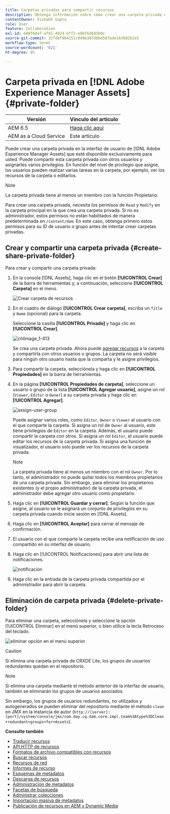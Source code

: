 ```yaml
---
title: Carpetas privadas para compartir recursos
description: Obtenga información sobre cómo crear una carpeta privada en  [!DNL Adobe Experience Manager Assets] , compartirla con otros usuarios y asignarles varios privilegios.
contentOwner: Vishabh Gupta
role: User
feature: Collaboration
exl-id: d48f6daf-af81-4024-bff2-e8bf6d683b0c
source-git-commit: 32fdbf9b4151c949b307d8bd587ade163682b2e5
workflow-type: tm+mt
source-wordcount: '621'
ht-degree: 8%

---
```


# Carpeta privada en [!DNL Adobe Experience Manager Assets] {#private-folder}

| Versión | Vínculo del artículo |
| -------- | ---------------------------- |
| AEM 6.5 | [Haga clic aquí](https://experienceleague.adobe.com/docs/experience-manager-65/assets/managing/private-folder.html?lang=es) |
| AEM as a Cloud Service | Este artículo |

Puede crear una carpeta privada en la interfaz de usuario de [!DNL Adobe Experience Manager Assets] que esté disponible exclusivamente para usted. Puede compartir esta carpeta privada con otros usuarios y asignarles varios privilegios. En función del nivel de privilegio que asigne, los usuarios pueden realizar varias tareas en la carpeta, por ejemplo, ver los recursos de la carpeta o editarlos.

>[!NOTE]
>
>La carpeta privada tiene al menos un miembro con la función Propietario.
>
>Para crear una carpeta privada, necesita los permisos de `Read` y `Modify` en la carpeta principal en la que crea una carpeta privada. Si no es administrador, estos permisos no están habilitados de manera predeterminada en `/content/dam`. En este caso, obtenga primero estos permisos para su ID de usuario o grupo antes de intentar crear carpetas privadas.

## Crear y compartir una carpeta privada  {#create-share-private-folder}

Para crear y compartir una carpeta privada:

1. En la consola [!DNL Assets], haga clic en el botón **[!UICONTROL Crear]** de la barra de herramientas y, a continuación, seleccione **[!UICONTROL Carpeta]** en el menú.

   ![Crear carpeta de recursos](assets/create-folder.png)

1. En el cuadro de diálogo **[!UICONTROL Crear carpeta]**, escriba un `Title` y `Name` (opcional) para la carpeta.

   Seleccione la casilla **[!UICONTROL Privado]** y haga clic en **[!UICONTROL Crear]**.

   ![chlimage_1-413](assets/create-private-folder.png)

   Se crea una carpeta privada. Ahora puede [agregar recursos](add-assets.md#upload-assets) a la carpeta y compartirla con otros usuarios o grupos. La carpeta no será visible para ningún otro usuario hasta que la comparta y le asigne privilegios.

1. Para compartir la carpeta, selecciónela y haga clic en **[!UICONTROL Propiedades]** en la barra de herramientas.

1. En la página **[!UICONTROL Propiedades de carpeta]**, seleccione un usuario o grupo de la lista **[!UICONTROL Agregar usuario]**, asigne un rol (`Viewer`, `Editor` o `Owner`) a su carpeta privada y haga clic en **[!UICONTROL Agregar]**.

   ![assign-user-group](assets/assign-permissions-private-folder.png)

   Puede asignar varios roles, como `Editor`, `Owner` o `Viewer` al usuario con el que comparte la carpeta. Si asigna un rol de `Owner` al usuario, este tiene privilegios de `Editor` en la carpeta. Además, el usuario puede compartir la carpeta con otros. Si asigna un rol `Editor`, el usuario puede editar los recursos de la carpeta privada. Si asigna una función de visualizador, el usuario solo puede ver los recursos de la carpeta privada.

   >[!NOTE]
   >
   >La carpeta privada tiene al menos un miembro con el rol `Owner`. Por lo tanto, el administrador no puede quitar todos los miembros propietarios de una carpeta privada. Sin embargo, para eliminar los propietarios existentes (y el propio administrador) de la carpeta privada, el administrador debe agregar otro usuario como propietario.

1. Haga clic en **[!UICONTROL Guardar y cerrar]**. Según la función que asigne, al usuario se le asignará un conjunto de privilegios en su carpeta privada cuando inicie sesión en [!DNL Assets].
1. Haga clic en **[!UICONTROL Aceptar]** para cerrar el mensaje de confirmación.
1. El usuario con el que comparte la carpeta recibe una notificación de uso compartido en su interfaz de usuario.

1. Haga clic en [!UICONTROL Notificaciones] para abrir una lista de notificaciones.

   ![notificación](assets/notification-icon.png)

1. Haga clic en la entrada de la carpeta privada compartida por el administrador para abrir la carpeta.

## Eliminación de carpeta privada {#delete-private-folder}

Para eliminar una carpeta, selecciónela y seleccione la opción [!UICONTROL Eliminar] en el menú superior, o bien utilice la tecla Retroceso del teclado.

![eliminar opción en el menú superior](assets/delete-option.png)

>[!CAUTION]
>
>Si elimina una carpeta privada de CRXDE Lite, los grupos de usuarios redundantes quedan en el repositorio.

>[!NOTE]
>
>Si elimina una carpeta mediante el método anterior de la interfaz de usuario, también se eliminarán los grupos de usuarios asociados.
>
>Sin embargo, los grupos de usuarios redundantes, no utilizados y autogenerados se pueden eliminar del repositorio mediante el método `clean` en JMX en la instancia de autor (`http://[server]:[port]/system/console/jmx/com.day.cq.dam.core.impl.team%3Atype%3DClean+redundant+groups+for+Assets`).

**Consulte también**

* [Traducir recursos](translate-assets.md)
* [API HTTP de recursos](mac-api-assets.md)
* [Formatos de archivo compatibles con recursos](file-format-support.md)
* [Buscar recursos](search-assets.md)
* [Recursos de red](use-assets-across-connected-assets-instances.md)
* [Informes de recurso](asset-reports.md)
* [Esquemas de metadatos](metadata-schemas.md)
* [Descarga de recursos](download-assets-from-aem.md)
* [Administración de metadatos](manage-metadata.md)
* [Facetas de búsqueda](search-facets.md)
* [Administrar colecciones](manage-collections.md)
* [Importación masiva de metadatos](metadata-import-export.md)
* [Publicación de recursos en AEM y Dynamic Media](/help/assets/publish-assets-to-aem-and-dm.md)
